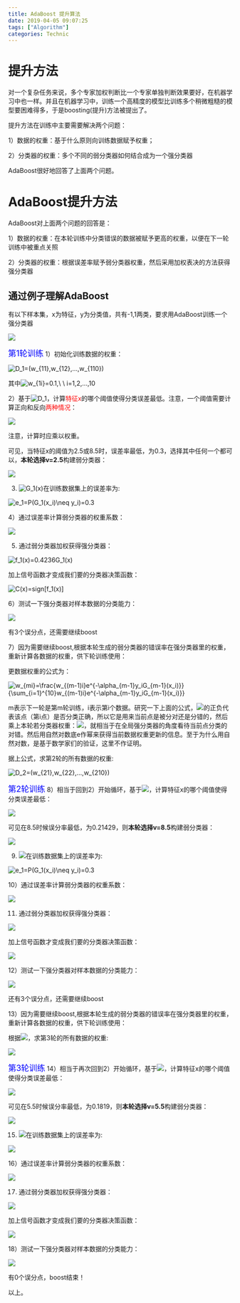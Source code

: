 ```yaml
---
title: AdaBoost 提升算法
date: 2019-04-05 09:07:25
tags: ["Algorithm"]
categories: Technic
---
```


# 提升方法

对一个复杂任务来说，多个专家加权判断比一个专家单独判断效果要好，在机器学习中也一样。并且在机器学习中，训练一个高精度的模型比训练多个稍微粗糙的模型要困难得多，于是boosting(提升)方法被提出了。

提升方法在训练中主要需要解决两个问题：

1）数据的权重：基于什么原则向训练数据赋予权重；

2）分类器的权重：多个不同的弱分类器如何结合成为一个强分类器

AdaBoost很好地回答了上面两个问题。

# AdaBoost提升方法

AdaBoost对上面两个问题的回答是：

1）数据的权重：在本轮训练中分类错误的数据被赋予更高的权重，以便在下一轮训练中被重点关照

2）分类器的权重：根据误差率赋予弱分类器权重，然后采用加权表决的方法获得强分类器

## 通过例子理解AdaBoost

有以下样本集，x为特征，y为分类值，共有-1,1两类，要求用AdaBoost训练一个强分类器

![](/uploads/adaboost_1.png)

<font color="Blue" size="4">第1轮训练</font>
1）初始化训练数据的权重：

<img src="https://latex.codecogs.com/gif.latex?D_1=(w_{11},w_{12},...,w_{110})" title="D_1=(w_{11},w_{12},...,w_{110})" />

其中<img src="https://latex.codecogs.com/gif.latex?w_{1i}=0.1,\&space;\&space;i=1,2,...,10" title="w_{1i}=0.1,\ \ i=1,2,...,10" />

2）基于<img src="https://latex.codecogs.com/gif.latex?D_1" title="D_1" />，计算<font color="Red">特征x</font>的哪个阈值使得分类误差最低。注意，一个阈值需要计算正向和反向<font color="Red">两种情况</font>：

![](/uploads/adaboost_2.png)

注意，计算时应乘以权重。

可见，当特征x的阈值为2.5或8.5时，误差率最低，为0.3，选择其中任何一个都可以，**本轮选择v=2.5**构建弱分类器：

<img src="https://latex.codecogs.com/gif.latex?G_1(x)=\left\{\begin{matrix}&space;1,\&space;\&space;\&space;\&space;x<2.5\\&space;-1,\&space;\&space;x>2.5&space;\end{matrix}\right." />

3) <img src="https://latex.codecogs.com/gif.latex?G_1(x)" title="G_1(x)" />在训练数据集上的误差率为:

<img src="https://latex.codecogs.com/gif.latex?e_1=P(G_1(x_i)\neq&space;y_i)=0.3" title="e_1=P(G_1(x_i)\neq y_i)=0.3" />

4）通过误差率计算弱分类器的权重系数：

<img src="https://latex.codecogs.com/gif.latex?\alpha_1=\frac{1}{2}ln\frac{1-e_1}{e_1}=0.4236"  />

5) 通过弱分类器加权获得强分类器：

<img src="https://latex.codecogs.com/gif.latex?f_1(x)=0.4236G_1(x)" title="f_1(x)=0.4236G_1(x)" />

加上信号函数才变成我们要的分类器决策函数：

<img src="https://latex.codecogs.com/gif.latex?C(x)=sign[f_1(x)]" title="C(x)=sign[f_1(x)]" />

6）测试一下强分类器对样本数据的分类能力：

![](/uploads/adaboost_3.png)

有3个误分点，还需要继续boost

7）因为需要继续boost,根据本轮生成的弱分类器的错误率在强分类器里的权重，重新计算各数据的权重，供下轮训练使用：

更数据权重的公式为：

<img src="https://latex.codecogs.com/gif.latex?w_{mi}=\frac{w_{(m-1)i}e^{-\alpha_{m-1}y_iG_{m-1}(x_i)}}{\sum_{i=1}^{10}w_{(m-1)i}e^{-\alpha_{m-1}y_iG_{m-1}(x_i)}}" title="w_{mi}=\frac{w_{(m-1)i}e^{-\alpha_{m-1}y_iG_{m-1}(x_i)}}{\sum_{i=1}^{10}w_{(m-1)i}e^{-\alpha_{m-1}y_iG_{m-1}(x_i)}}" />

m表示下一轮是第m轮训练，i表示第i个数据。研究一下上面的公式，<img src="https://latex.codecogs.com/gif.latex?y_iG_{m-1}(x_i)"  />的正负代表该点（第i点）是否分类正确，所以它是用来当前点是被分对还是分错的，然后乘上本轮若分类器权重：<img src="https://latex.codecogs.com/gif.latex?\alpha_{m-1}y_iG_{m-1}(x_i)"  />，就相当于在全局强分类器的角度看待当前点分类的对错。然后用自然对数底e作幂来获得当前数据权重更新的信息。至于为什么用自然对数，是基于数学家们的验证，这里不作证明。

据上公式，求第2轮的所有数据的权重:

<img src="https://latex.codecogs.com/gif.latex?D_2=(w_{21},w_{22},...,w_{210})\\=(0.07143,0.07143,0.07143,0.07143,0.07143,0.07143,0.16667,0.16667,0.16667,0.07143)" title="D_2=(w_{21},w_{22},...,w_{210})" />

<font color="Blue" size="4">第2轮训练</font>
8）相当于回到2）开始循环，基于<img src="https://latex.codecogs.com/gif.latex?D_2"  />，计算特征x的哪个阈值使得分类误差最低：

![](/uploads/adaboost_4.png)

可见在8.5时候误分率最低，为0.21429，则**本轮选择v=8.5**构建弱分类器：

<img src="https://latex.codecogs.com/gif.latex?G_2(x)=\left\{\begin{matrix}&space;1,\&space;\&space;\&space;\&space;x<8.5\\&space;-1,\&space;\&space;x>8.5&space;\end{matrix}\right." />

9) <img src="https://latex.codecogs.com/gif.latex?G_2(x)"  />在训练数据集上的误差率为:

<img src="https://latex.codecogs.com/gif.latex?e_2=P(G_2(x_i)\neq&space;y_i)=0.21429" title="e_1=P(G_1(x_i)\neq y_i)=0.3" />

10）通过误差率计算弱分类器的权重系数：

<img src="https://latex.codecogs.com/gif.latex?\alpha_2=\frac{1}{2}ln\frac{1-e_2}{e_2}=0.6496"  />

11) 通过弱分类器加权获得强分类器：

<img src="https://latex.codecogs.com/gif.latex?f_2(x)=0.4236G_1(x)+0.6496G_2(x)"  />

加上信号函数才变成我们要的分类器决策函数：

<img src="https://latex.codecogs.com/gif.latex?C(x)=sign[f_2(x)]"  />

12）测试一下强分类器对样本数据的分类能力：

![](/uploads/adaboost_5.png)

还有3个误分点，还需要继续boost

13）因为需要继续boost,根据本轮生成的弱分类器的错误率在强分类器里的权重，重新计算各数据的权重，供下轮训练使用：

根据<img src="https://latex.codecogs.com/gif.latex?w_{3i}=\frac{w_{2i}e^{-\alpha_2y_iG_2(x_i)}}{\sum_{i=1}^{10}w_{2i}e^{-\alpha_2y_iG_2(x_i)}}"  />，求第3轮的所有数据的权重:

<img src="https://latex.codecogs.com/gif.latex?D_3=(w_{31},w_{32},...,w_{310})\\=(0.0455,0.0455,0.0455,0.1667,0.1667,0.1667,0.1060,0.1060,0.1060,0.0455)"/>

<font color="Blue" size="4">第3轮训练</font>
14）相当于再次回到2）开始循环，基于<img src="https://latex.codecogs.com/gif.latex?D_3"  />，计算特征x的哪个阈值使得分类误差最低：

![](/uploads/adaboost_6.png)

可见在5.5时候误分率最低，为0.1819，则**本轮选择v=5.5**构建弱分类器：

<img src="https://latex.codecogs.com/gif.latex?G_3(x)=\left\{\begin{matrix}&space;-1,\&space;\&space;x<5.5\\&space;1,\&space;\&space;\&space;\&space;x>5.5&space;\end{matrix}\right." />

15) <img src="https://latex.codecogs.com/gif.latex?G_3(x)"  />在训练数据集上的误差率为:

<img src="https://latex.codecogs.com/gif.latex?e_3=P(G_3(x_i)\neq&space;y_i)=0.1819"  />

16）通过误差率计算弱分类器的权重系数：

<img src="https://latex.codecogs.com/gif.latex?\alpha_3=\frac{1}{2}ln\frac{1-e_3}{e_3}=0.7514"  />

17) 通过弱分类器加权获得强分类器：

<img src="https://latex.codecogs.com/gif.latex?f_3(x)=0.4236G_1(x)+0.6496G_2(x)+0.7514G_3(x)"  />

加上信号函数才变成我们要的分类器决策函数：

<img src="https://latex.codecogs.com/gif.latex?C(x)=sign[f_3(x)]"  />

18）测试一下强分类器对样本数据的分类能力：

![](/uploads/adaboost_7.png)

有0个误分点，boost结束！

以上。
